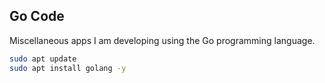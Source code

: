 ## Go Code
Miscellaneous apps I am developing using the Go programming language. 

```bash
sudo apt update
sudo apt install golang -y
```
